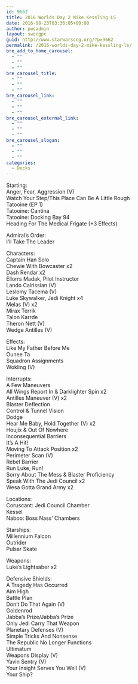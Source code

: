 ```yaml
---
id: 9662
title: 2016 Worlds Day 2 Mike Kessling LS
date: 2016-08-23T03:36:05+00:00
author: pwsadmin
layout: swccgpc
guid: http://www.starwarsccg.org/?p=9662
permalink: /2016-worlds-day-2-mike-kessling-ls/
bre_add_to_home_carousel:
  - ""
  - ""
  - ""
bre_carousel_title:
  - ""
  - ""
  - ""
bre_carousel_link:
  - ""
  - ""
  - ""
bre_carousel_external_link:
  - ""
  - ""
  - ""
bre_carousel_slogan:
  - ""
  - ""
  - ""
categories:
  - Decks
---
```

Starting:  
Anger, Fear, Aggression (V)  
Watch Your Step/This Place Can Be A Little Rough  
Tatooine (EP 1)  
Tatooine: Cantina  
Tatooine: Docking Bay 94  
Heading For The Medical Frigate (+3 Effects)

Admiral&#8217;s Order:  
I&#8217;ll Take The Leader

Characters:  
Captain Han Solo  
Chewie With Bowcaster x2  
Dash Rendar x2  
Ellorrs Madak, Pilot Instructor  
Lando Calrissian (V)  
Leslomy Tacema (V)  
Luke Skywalker, Jedi Knight x4  
Melas (V) x2  
Mirax Terrik  
Talon Karrde  
Theron Nett (V)  
Wedge Antilles (V)

Effects:  
Like My Father Before Me  
Ounee Ta  
Squadron Assignments  
Wokling (V)

Interrupts:  
A Few Maneuvers  
All Wings Report In & Darklighter Spin x2  
Antilles Maneuver (V) x2  
Blaster Deflection  
Control & Tunnel Vision  
Dodge  
Hear Me Baby, Hold Together (V) x2  
Houjix & Out Of Nowhere  
Inconsequential Barriers  
It&#8217;s A Hit!  
Moving To Attack Position x2  
Perimeter Scan (V)  
Rebel Barrier  
Run Luke, Run!  
Sorry About The Mess & Blaster Proficiency  
Speak With The Jedi Council x2  
Wesa Gotta Grand Army x2

Locations:  
Coruscant: Jedi Council Chamber  
Kessel  
Naboo: Boss Nass&#8217; Chambers

Starships:  
Millennium Falcon  
Outrider  
Pulsar Skate

Weapons:  
Luke&#8217;s Lightsaber x2

Defensive Shields:  
A Tragedy Has Occurred  
Aim High  
Battle Plan  
Don&#8217;t Do That Again (V)  
Goldenrod  
Jabba&#8217;s Prize/Jabba&#8217;s Prize  
Only Jedi Carry That Weapon  
Planetary Defenses (V)  
Simple Tricks And Nonsense  
The Republic No Longer Functions  
Ultimatum  
Weapons Display (V)  
Yavin Sentry (V)  
Your Insight Serves You Well (V)  
Your Ship?